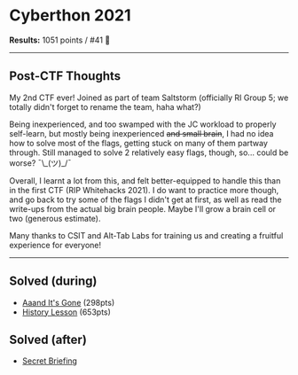# Cyberthon 2021
**Results:** 1051 points / #41 🥲

----
## Post-CTF Thoughts
My 2nd CTF ever! Joined as part of team Saltstorm (officially RI Group 5; we totally didn't forget to rename the team, haha what?)

Being inexperienced, and too swamped with the JC workload to properly self-learn, but mostly being inexperienced ~~and small brain~~, I had no idea how to solve most of the flags, getting stuck on many of them partway through. Still managed to solve 2 relatively easy flags, though, so... could be worse? ¯\\\_(ツ)_/¯

Overall, I learnt a lot from this, and felt better-equipped to handle this than in the first CTF (RIP Whitehacks 2021). I do want to practice more though, and go back to try some of the flags I didn't get at first, as well as read the write-ups from the actual big brain people. Maybe I'll grow a brain cell or two (generous estimate).

Many thanks to CSIT and Alt-Tab Labs for training us and creating a fruitful experience for everyone!

---

## Solved (during)
* [Aaand It's Gone](https://github.com/xeniafiorenza/CTF-Writeups/tree/main/Cyberthon-2021/Finals/Aaand%20It's%20Gone) (298pts)
* [History Lesson](https://github.com/xeniafiorenza/CTF-Writeups/tree/main/Cyberthon-2021/Finals/History%20Lesson) (653pts)

## Solved (after)
* [Secret Briefing](https://github.com/xeniafiorenza/CTF-Writeups/tree/main/Cyberthon-2021/Finals/Secret%20Briefing)

